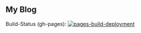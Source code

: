 ## My Blog
Build-Status (gh-pages):
[![pages-build-deployment](https://github.com/K0stad1n/K0stad1n.github.io/actions/workflows/pages/pages-build-deployment/badge.svg)](https://github.com/K0stad1n/K0stad1n.github.io/actions/workflows/pages/pages-build-deployment)
